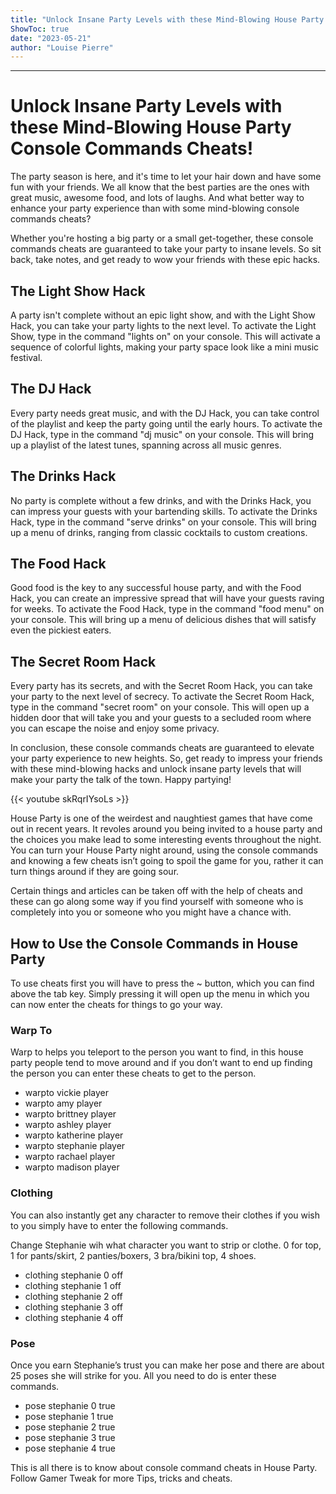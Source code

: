 ```yaml
---
title: "Unlock Insane Party Levels with these Mind-Blowing House Party Console Commands Cheats!"
ShowToc: true 
date: "2023-05-21"
author: "Louise Pierre"
---
```

*****
# Unlock Insane Party Levels with these Mind-Blowing House Party Console Commands Cheats!

The party season is here, and it's time to let your hair down and have some fun with your friends. We all know that the best parties are the ones with great music, awesome food, and lots of laughs. And what better way to enhance your party experience than with some mind-blowing console commands cheats?

Whether you're hosting a big party or a small get-together, these console commands cheats are guaranteed to take your party to insane levels. So sit back, take notes, and get ready to wow your friends with these epic hacks.

## The Light Show Hack

A party isn't complete without an epic light show, and with the Light Show Hack, you can take your party lights to the next level. To activate the Light Show, type in the command "lights on" on your console. This will activate a sequence of colorful lights, making your party space look like a mini music festival.

## The DJ Hack

Every party needs great music, and with the DJ Hack, you can take control of the playlist and keep the party going until the early hours. To activate the DJ Hack, type in the command "dj music" on your console. This will bring up a playlist of the latest tunes, spanning across all music genres.

## The Drinks Hack

No party is complete without a few drinks, and with the Drinks Hack, you can impress your guests with your bartending skills. To activate the Drinks Hack, type in the command "serve drinks" on your console. This will bring up a menu of drinks, ranging from classic cocktails to custom creations.

## The Food Hack

Good food is the key to any successful house party, and with the Food Hack, you can create an impressive spread that will have your guests raving for weeks. To activate the Food Hack, type in the command "food menu" on your console. This will bring up a menu of delicious dishes that will satisfy even the pickiest eaters.

## The Secret Room Hack

Every party has its secrets, and with the Secret Room Hack, you can take your party to the next level of secrecy. To activate the Secret Room Hack, type in the command "secret room" on your console. This will open up a hidden door that will take you and your guests to a secluded room where you can escape the noise and enjoy some privacy.

In conclusion, these console commands cheats are guaranteed to elevate your party experience to new heights. So, get ready to impress your friends with these mind-blowing hacks and unlock insane party levels that will make your party the talk of the town. Happy partying!

{{< youtube skRqrIYsoLs >}} 



House Party is one of the weirdest and naughtiest games that have come out in recent years. It revoles around you being invited to a house party and the choices you make lead to some interesting events throughout the night. You can turn your House Party night around, using the console commands and knowing a few cheats isn’t going to spoil the game for you, rather it can turn things around if they are going sour.
 
Certain things and articles can be taken off with the help of cheats and these can go along some way if you find yourself with someone who is completely into you or someone who you might have a chance with.
 
## How to Use the Console Commands in House Party
 
To use cheats first you will have to press the ~ button, which you can find above the tab key. Simply pressing it will open up the menu in which you can now enter the cheats for things to go your way.
 

 
### Warp To
 
Warp to helps you teleport to the person you want to find, in this house party people tend to move around and if you don’t want to end up finding the person you can enter these cheats to get to the person.
 
- warpto vickie player
 - warpto amy player
 - warpto brittney player
 - warpto ashley player
 - warpto katherine player
 - warpto stephanie player
 - warpto rachael player
 - warpto madison player

 
### Clothing
 
You can also instantly get any character to remove their clothes if you wish to you simply have to enter the following commands.
 
Change Stephanie wih what character you want to strip or clothe. 0 for top, 1 for pants/skirt, 2 panties/boxers, 3 bra/bikini top, 4 shoes.
 
- clothing stephanie 0 off
 - clothing stephanie 1 off
 - clothing stephanie 2 off
 - clothing stephanie 3 off
 - clothing stephanie 4 off

 
### Pose
 
Once you earn Stephanie’s trust you can make her pose and there are about 25 poses she will strike for you. All you need to do is enter these commands.
 
- pose stephanie 0 true
 - pose stephanie 1 true
 - pose stephanie 2 true
 - pose stephanie 3 true
 - pose stephanie 4 true

 
This is all there is to know about console command cheats in House Party. Follow Gamer Tweak for more Tips, tricks and cheats.





